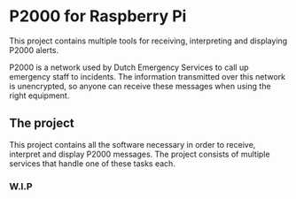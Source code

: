 # P2000 for Raspberry Pi
This project contains multiple tools for receiving, interpreting and displaying P2000 alerts. 

P2000 is a network used by Dutch Emergency Services to call up emergency staff to incidents. The information transmitted over this network is unencrypted, so anyone can receive these messages when using the right equipment.
## The project
This project contains all the software necessary in order to receive, interpret and display P2000 messages. The project consists of multiple services that handle one of these tasks each.

### W.I.P